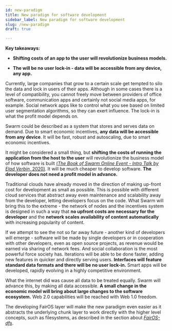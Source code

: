 ```yaml
---
id: new-paradigm
title: New paradigm for software development
sidebar_label: New paradigm for software development
slug: /new-paradigm
draft: true

---
```


**Key takeaways:**

-   **Shifting costs of an app to the user will revolutionize business models.**

-   **The will be no user lock-in - data will be accessible from any device, any app.**

Currently, large companies that grow to a certain scale get tempted to silo the data and lock in users of their apps. Although in some cases there is a level of compatibility, you cannot freely move between providers of office software, communication apps and certainly not social media apps, for example. Social network apps like to control what you see based on limited user segmentation algorithms, so they can exert influence. The lock-in is what the profit model depends on.

Swarm could be described as a system that stores and serves data on demand. Due to smart economic incentives, **any data will be accessible from any device**. It will be fast, robust and autoscaling, due to smart economic incentives.

It might be considered a small thing, but **shifting the costs of running the application from the host to the user** will revolutionize the business model of how software is built [(*The Book of Swarm Online Event - Intro Talk by Elad Verbin*, 2020)](https://www.zotero.org/google-docs/?r1Y9ei). It will be much cheaper to develop software. **The developer does not need a profit model in advance.**

Traditional clouds have already moved in the direction of making up-front cost for development as small as possible. This is possible with different cloud services that abstract away even maintenance and scalability away from the developer, letting developers focus on the code. What Swarm will bring this to the extreme - the network of nodes and the incentives system is designed in such a way that **no upfront costs are necessary for the developer** and the **network scales availability of content automatically** with increasing popularity of content.

If we attempt to see the not so far away future - another kind of developers will emerge - software will be made by single developers or in cooperation with other developers, even as open source projects, as revenue would be earned via sharing of network fees. And social collaboration is the most powerful force society has. Iterations will be able to be done faster, adding new features in quicker and directly serving users. **Interfaces will feature standard data formats and there will be no user lock-in.** Smart apps will be developed, rapidly evolving in a highly competitive environment.

What the internet did was cause all data to be treated equally. Swarm will advance this, by making all data accessible. **A small change in the economic model will bring about large changes to the software ecosystem.** Web 2.0 capabilities will be reached with Web 1.0 freedom.

The developing FairOS layer will make the new paradigm even easier as it abstracts the underlying chunk layer to work directly with the higher level concepts, such as filesystems, as described in the section about [*FairOS-dfs*](#_eyy5q9benk45).
